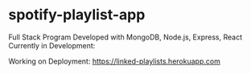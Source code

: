 # spotify-playlist-app
Full Stack Program Developed with MongoDB, Node.js, Express, React
Currently in Development:

Working on Deployment: https://linked-playlists.herokuapp.com

